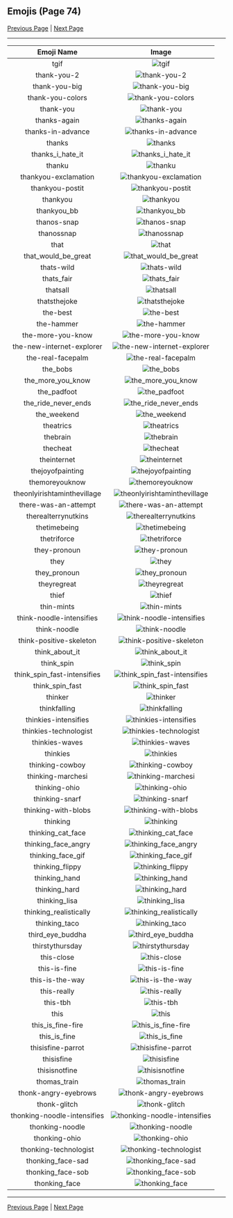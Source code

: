 
  ## Emojis (Page 74)

  [Previous Page](/docs/hashicorp/page-t-0073.md)
   | [Next Page](/docs/hashicorp/page-t-0075.md)

  <hr />

  |Emoji Name|Image|
  | :-: | :-: |
  |tgif| ![tgif](/emojis/hashicorp/tgif.jpg)|
  |thank-you-2| ![thank-you-2](/emojis/hashicorp/thank-you-2.png)|
  |thank-you-big| ![thank-you-big](/emojis/hashicorp/thank-you-big.png)|
  |thank-you-colors| ![thank-you-colors](/emojis/hashicorp/thank-you-colors.png)|
  |thank-you| ![thank-you](/emojis/hashicorp/thank-you.png)|
  |thanks-again| ![thanks-again](/emojis/hashicorp/thanks-again.png)|
  |thanks-in-advance| ![thanks-in-advance](/emojis/hashicorp/thanks-in-advance.gif)|
  |thanks| ![thanks](/emojis/hashicorp/thanks.gif)|
  |thanks_i_hate_it| ![thanks_i_hate_it](/emojis/hashicorp/thanks_i_hate_it.jpg)|
  |thanku| ![thanku](/emojis/hashicorp/thanku.png)|
  |thankyou-exclamation| ![thankyou-exclamation](/emojis/hashicorp/thankyou-exclamation.png)|
  |thankyou-postit| ![thankyou-postit](/emojis/hashicorp/thankyou-postit.png)|
  |thankyou| ![thankyou](/emojis/hashicorp/thankyou.png)|
  |thankyou_bb| ![thankyou_bb](/emojis/hashicorp/thankyou_bb.gif)|
  |thanos-snap| ![thanos-snap](/emojis/hashicorp/thanos-snap.gif)|
  |thanossnap| ![thanossnap](/emojis/hashicorp/thanossnap.gif)|
  |that| ![that](/emojis/hashicorp/that.gif)|
  |that_would_be_great| ![that_would_be_great](/emojis/hashicorp/that_would_be_great.jpg)|
  |thats-wild| ![thats-wild](/emojis/hashicorp/thats-wild.gif)|
  |thats_fair| ![thats_fair](/emojis/hashicorp/thats_fair.png)|
  |thatsall| ![thatsall](/emojis/hashicorp/thatsall.png)|
  |thatsthejoke| ![thatsthejoke](/emojis/hashicorp/thatsthejoke.png)|
  |the-best| ![the-best](/emojis/hashicorp/the-best.png)|
  |the-hammer| ![the-hammer](/emojis/hashicorp/the-hammer.png)|
  |the-more-you-know| ![the-more-you-know](/emojis/hashicorp/the-more-you-know.png)|
  |the-new-internet-explorer| ![the-new-internet-explorer](/emojis/hashicorp/the-new-internet-explorer.png)|
  |the-real-facepalm| ![the-real-facepalm](/emojis/hashicorp/the-real-facepalm.png)|
  |the_bobs| ![the_bobs](/emojis/hashicorp/the_bobs.jpg)|
  |the_more_you_know| ![the_more_you_know](/emojis/hashicorp/the_more_you_know.gif)|
  |the_padfoot| ![the_padfoot](/emojis/hashicorp/the_padfoot.png)|
  |the_ride_never_ends| ![the_ride_never_ends](/emojis/hashicorp/the_ride_never_ends.png)|
  |the_weekend| ![the_weekend](/emojis/hashicorp/the_weekend.png)|
  |theatrics| ![theatrics](/emojis/hashicorp/theatrics.jpg)|
  |thebrain| ![thebrain](/emojis/hashicorp/thebrain.png)|
  |thecheat| ![thecheat](/emojis/hashicorp/thecheat.gif)|
  |theinternet| ![theinternet](/emojis/hashicorp/theinternet.png)|
  |thejoyofpainting| ![thejoyofpainting](/emojis/hashicorp/thejoyofpainting.jpg)|
  |themoreyouknow| ![themoreyouknow](/emojis/hashicorp/themoreyouknow.jpg)|
  |theonlyirishtaminthevillage| ![theonlyirishtaminthevillage](/emojis/hashicorp/theonlyirishtaminthevillage.png)|
  |there-was-an-attempt| ![there-was-an-attempt](/emojis/hashicorp/there-was-an-attempt.png)|
  |therealterrynutkins| ![therealterrynutkins](/emojis/hashicorp/therealterrynutkins.png)|
  |thetimebeing| ![thetimebeing](/emojis/hashicorp/thetimebeing.jpg)|
  |thetriforce| ![thetriforce](/emojis/hashicorp/thetriforce.png)|
  |they-pronoun| ![they-pronoun](/emojis/hashicorp/they-pronoun.png)|
  |they| ![they](/emojis/hashicorp/they.jpg)|
  |they_pronoun| ![they_pronoun](/emojis/hashicorp/they_pronoun.png)|
  |theyregreat| ![theyregreat](/emojis/hashicorp/theyregreat.png)|
  |thief| ![thief](/emojis/hashicorp/thief.gif)|
  |thin-mints| ![thin-mints](/emojis/hashicorp/thin-mints.png)|
  |think-noodle-intensifies| ![think-noodle-intensifies](/emojis/hashicorp/think-noodle-intensifies.gif)|
  |think-noodle| ![think-noodle](/emojis/hashicorp/think-noodle.png)|
  |think-positive-skeleton| ![think-positive-skeleton](/emojis/hashicorp/think-positive-skeleton.png)|
  |think_about_it| ![think_about_it](/emojis/hashicorp/think_about_it.png)|
  |think_spin| ![think_spin](/emojis/hashicorp/think_spin.gif)|
  |think_spin_fast-intensifies| ![think_spin_fast-intensifies](/emojis/hashicorp/think_spin_fast-intensifies.gif)|
  |think_spin_fast| ![think_spin_fast](/emojis/hashicorp/think_spin_fast.gif)|
  |thinker| ![thinker](/emojis/hashicorp/thinker.jpg)|
  |thinkfalling| ![thinkfalling](/emojis/hashicorp/thinkfalling.gif)|
  |thinkies-intensifies| ![thinkies-intensifies](/emojis/hashicorp/thinkies-intensifies.gif)|
  |thinkies-technologist| ![thinkies-technologist](/emojis/hashicorp/thinkies-technologist.png)|
  |thinkies-waves| ![thinkies-waves](/emojis/hashicorp/thinkies-waves.gif)|
  |thinkies| ![thinkies](/emojis/hashicorp/thinkies.png)|
  |thinking-cowboy| ![thinking-cowboy](/emojis/hashicorp/thinking-cowboy.png)|
  |thinking-marchesi| ![thinking-marchesi](/emojis/hashicorp/thinking-marchesi.png)|
  |thinking-ohio| ![thinking-ohio](/emojis/hashicorp/thinking-ohio.gif)|
  |thinking-snarf| ![thinking-snarf](/emojis/hashicorp/thinking-snarf.png)|
  |thinking-with-blobs| ![thinking-with-blobs](/emojis/hashicorp/thinking-with-blobs.png)|
  |thinking| ![thinking](/emojis/hashicorp/thinking.gif)|
  |thinking_cat_face| ![thinking_cat_face](/emojis/hashicorp/thinking_cat_face.png)|
  |thinking_face_angry| ![thinking_face_angry](/emojis/hashicorp/thinking_face_angry.png)|
  |thinking_face_gif| ![thinking_face_gif](/emojis/hashicorp/thinking_face_gif.gif)|
  |thinking_flippy| ![thinking_flippy](/emojis/hashicorp/thinking_flippy.gif)|
  |thinking_hand| ![thinking_hand](/emojis/hashicorp/thinking_hand.png)|
  |thinking_hard| ![thinking_hard](/emojis/hashicorp/thinking_hard.gif)|
  |thinking_lisa| ![thinking_lisa](/emojis/hashicorp/thinking_lisa.png)|
  |thinking_realistically| ![thinking_realistically](/emojis/hashicorp/thinking_realistically.png)|
  |thinking_taco| ![thinking_taco](/emojis/hashicorp/thinking_taco.png)|
  |third_eye_buddha| ![third_eye_buddha](/emojis/hashicorp/third_eye_buddha.gif)|
  |thirstythursday| ![thirstythursday](/emojis/hashicorp/thirstythursday.png)|
  |this-close| ![this-close](/emojis/hashicorp/this-close.png)|
  |this-is-fine| ![this-is-fine](/emojis/hashicorp/this-is-fine.gif)|
  |this-is-the-way| ![this-is-the-way](/emojis/hashicorp/this-is-the-way.png)|
  |this-really| ![this-really](/emojis/hashicorp/this-really.gif)|
  |this-tbh| ![this-tbh](/emojis/hashicorp/this-tbh.png)|
  |this| ![this](/emojis/hashicorp/this.gif)|
  |this_is_fine-fire| ![this_is_fine-fire](/emojis/hashicorp/this_is_fine-fire.gif)|
  |this_is_fine| ![this_is_fine](/emojis/hashicorp/this_is_fine.gif)|
  |thisisfine-parrot| ![thisisfine-parrot](/emojis/hashicorp/thisisfine-parrot.gif)|
  |thisisfine| ![thisisfine](/emojis/hashicorp/thisisfine.png)|
  |thisisnotfine| ![thisisnotfine](/emojis/hashicorp/thisisnotfine.png)|
  |thomas_train| ![thomas_train](/emojis/hashicorp/thomas_train.png)|
  |thonk-angry-eyebrows| ![thonk-angry-eyebrows](/emojis/hashicorp/thonk-angry-eyebrows.png)|
  |thonk-glitch| ![thonk-glitch](/emojis/hashicorp/thonk-glitch.gif)|
  |thonking-noodle-intensifies| ![thonking-noodle-intensifies](/emojis/hashicorp/thonking-noodle-intensifies.gif)|
  |thonking-noodle| ![thonking-noodle](/emojis/hashicorp/thonking-noodle.png)|
  |thonking-ohio| ![thonking-ohio](/emojis/hashicorp/thonking-ohio.png)|
  |thonking-technologist| ![thonking-technologist](/emojis/hashicorp/thonking-technologist.png)|
  |thonking_face-sad| ![thonking_face-sad](/emojis/hashicorp/thonking_face-sad.png)|
  |thonking_face-sob| ![thonking_face-sob](/emojis/hashicorp/thonking_face-sob.png)|
  |thonking_face| ![thonking_face](/emojis/hashicorp/thonking_face.png)|

  <hr/>
  
  [Previous Page](/docs/hashicorp/page-t-0073.md)
   | [Next Page](/docs/hashicorp/page-t-0075.md)